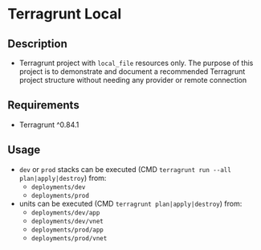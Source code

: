 # Terragrunt Local

## Description
- Terragrunt project with `local_file` resources only. The purpose of this project is to demonstrate and document a recommended Terragrunt project structure without needing any provider or remote connection

## Requirements
 - Terragrunt ^0.84.1

## Usage
  - `dev` or `prod` stacks can be executed (CMD `terragrunt run --all plan|apply|destroy`) from:
    - `deployments/dev` 
    - `deployments/prod`
  - units can be executed (CMD `terragrunt plan|apply|destroy`) from:
    - `deployments/dev/app`
    - `deployments/dev/vnet`
    - `deployments/prod/app`
    - `deployments/prod/vnet`
